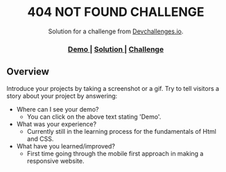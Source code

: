 <!-- Please update value in the {}  -->

<h1 align="center">404 NOT FOUND CHALLENGE</h1>

<div align="center">
   Solution for a challenge from  <a href="http://devchallenges.io" target="_blank">Devchallenges.io</a>.
</div>

<div align="center">
  <h3>
    <a href="https://dsierra210.github.io/404-Not-Found/">
      Demo
    </a>
    <span> | </span>
    <a href="https://github.com/DSierra210/404-Not-Found/blob/main/index.html">
      Solution
    </a>
    <span> | </span>
    <a href="https://devchallenges.io/challenges/wBunSb7FPrIepJZAg0sY">
      Challenge
    </a>
  </h3>
</div>

<!-- OVERVIEW -->

## Overview

Introduce your projects by taking a screenshot or a gif. Try to tell visitors a story about your project by answering:

- Where can I see your demo?
   - You can click on the above text stating 'Demo'.
- What was your experience?
   - Currently still in the learning process for the fundamentals of Html and CSS.
- What have you learned/improved?
   - First time going through the mobile first approach in making a responsive website.
